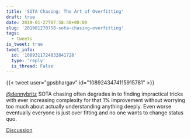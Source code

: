 ```yaml
---
title: 'SOTA Chasing: The Art of Overfitting'
draft: true
date: 2019-01-27T07:58:48+00:00
slug: '201901270758-sota-chasing-overfitting'
tags:
  - tweets
is_tweet: true
tweet_info:
  id: '1089311724832841728'
  type: 'reply'
  is_thread: False
---
```




{{< tweet user="gpsbhargav" id="1089243474115915781" >}}

[@dennybritz](https://x.com/dennybritz) SOTA chasing often degrades in to finding impractical tricks with ever increasing complexity for that 1% improvement without worrying too much about actually understanding anything deeply. Even worse eventually everyone is just over fitting and no one wants to change status quo.

[Discussion](https://x.com/sytelus/status/1089311724832841728)
